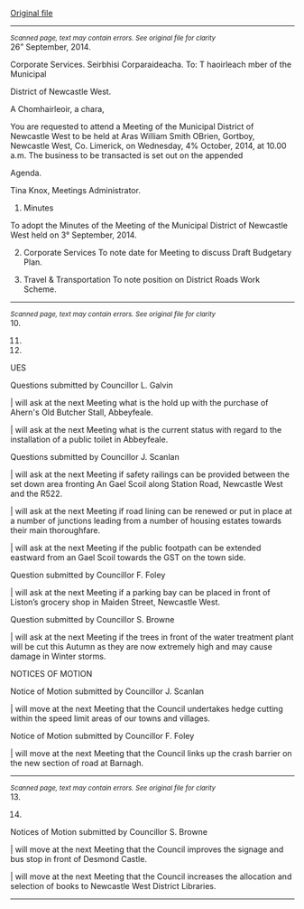 [Original file](https://www.limerick.ie/sites/default/files/media/documents/2017-07/municipal_district_newcastle_west_-_agenda_1st_october_2014.pdf)

---
*<small>Scanned page, text may contain errors. See original file for clarity</small>*  
26” September, 2014.

Corporate Services.
Seirbhisi Corparaideacha.
To: T haoirleach mber of the Municipal

District of Newcastle West.

A Chomhairleoir, a chara,

You are requested to attend a Meeting of the Municipal District of Newcastle West to be held at
Aras William Smith OBrien, Gortboy, Newcastle West, Co. Limerick, on Wednesday, 4%
October, 2014, at 10.00 a.m. The business to be transacted is set out on the appended

Agenda.

Tina Knox,
Meetings Administrator.

1. Minutes

To adopt the Minutes of the Meeting of the Municipal District of Newcastle West held on
3° September, 2014.

2. Corporate Services
To note date for Meeting to discuss Draft Budgetary Plan.

3. Travel & Transportation
To note position on District Roads Work Scheme.


---
*<small>Scanned page, text may contain errors. See original file for clarity</small>*  
10.

11.

12.

UES

Questions submitted by Councillor L. Galvin

| will ask at the next Meeting what is the hold up with the purchase of Ahern's Old
Butcher Stall, Abbeyfeale.

| will ask at the next Meeting what is the current status with regard to the installation of a
public toilet in Abbeyfeale.

Questions submitted by Councillor J. Scanlan

| will ask at the next Meeting if safety railings can be provided between the set down area
fronting An Gael Scoil along Station Road, Newcastle West and the R522.

| will ask at the next Meeting if road lining can be renewed or put in place at a number of
junctions leading from a number of housing estates towards their main thoroughfare.

| will ask at the next Meeting if the public footpath can be extended eastward from an
Gael Scoil towards the GST on the town side.

Question submitted by Councillor F. Foley

| will ask at the next Meeting if a parking bay can be placed in front of Liston’s grocery
shop in Maiden Street, Newcastle West.

Question submitted by Councillor S. Browne

| will ask at the next Meeting if the trees in front of the water treatment plant will be cut
this Autumn as they are now extremely high and may cause damage in Winter storms.

NOTICES OF MOTION

Notice of Motion submitted by Councillor J. Scanlan

| will move at the next Meeting that the Council undertakes hedge cutting within the
speed limit areas of our towns and villages.

Notice of Motion submitted by Councillor F. Foley

| will move at the next Meeting that the Council links up the crash barrier on the new
section of road at Barnagh.


---
*<small>Scanned page, text may contain errors. See original file for clarity</small>*  
13.

14.

Notices of Motion submitted by Councillor S. Browne

| will move at the next Meeting that the Council improves the signage and bus stop in
front of Desmond Castle.

| will move at the next Meeting that the Council increases the allocation and selection of
books to Newcastle West District Libraries.


---
